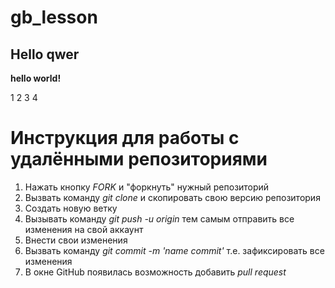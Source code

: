# gb_lesson
## Hello qwer


**hello world!**

1
2
3
4
#  Инструкция для работы с удалёнными репозиториями

1. Нажать кнопку *FORK* и "форкнуть" нужный репозиторий
2. Вызвать команду *git clone* и скопировать свою версию репозитория
3. Создать новую ветку 
4. Вызывать команду *git push -u origin* тем самым отправить все изменения на свой аккаунт
5. Внести свои изменения
4. Вызвать команду *git commit -m 'name commit'* т.е. зафиксировать все изменения
6. В окне GitHub появилась возможность добавить *pull request*